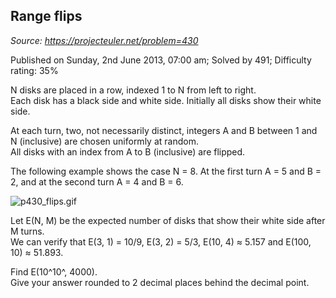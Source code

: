 Range flips
-----------

*Source: https://projecteuler.net/problem=430*

Published on Sunday, 2nd June 2013, 07:00 am; Solved by 491; Difficulty
rating: 35%

N disks are placed in a row, indexed 1 to N from left to right.\
 Each disk has a black side and white side. Initially all disks show
their white side.

At each turn, two, not necessarily distinct, integers A and B between 1
and N (inclusive) are chosen uniformly at random.\
 All disks with an index from A to B (inclusive) are flipped.

The following example shows the case N = 8. At the first turn A = 5 and
B = 2, and at the second turn A = 4 and B = 6.

![p430\_flips.gif](project/images/p430_flips.gif)

Let E(N, M) be the expected number of disks that show their white side
after M turns.\
 We can verify that E(3, 1) = 10/9, E(3, 2) = 5/3, E(10, 4) ≈ 5.157 and
E(100, 10) ≈ 51.893.

Find E(10^10^, 4000).\
 Give your answer rounded to 2 decimal places behind the decimal point.
